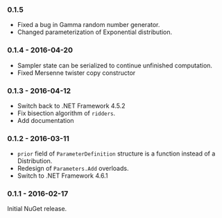 ### 0.1.5

* Fixed a bug in Gamma random number generator.
* Changed parameterization of Exponential distribution.

### 0.1.4 - 2016-04-20

* Sampler state can be serialized to continue unfinished computation.
* Fixed Mersenne twister copy constructor

### 0.1.3 - 2016-04-12

* Switch back to .NET Framework 4.5.2
* Fix bisection algorithm of `ridders`.
* Add documentation

### 0.1.2 - 2016-03-11

* `prior` field of `ParameterDefinition` structure is a function instead of a Distribution.
* Redesign of `Parameters.Add` overloads.
* Switch to .NET Framework 4.6.1

### 0.1.1 - 2016-02-17

Initial NuGet release.
 
